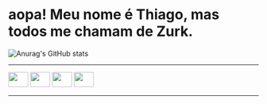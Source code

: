 # aopa! Meu nome é Thiago, mas todos me chamam de Zurk.
![Anurag's GitHub stats](https://github-readme-stats.vercel.app/api?username=zurkkk&show_icons=true&theme=radical)
 <hr> 
<div class="image-container">
  <img src="https://cdn.jsdelivr.net/gh/devicons/devicon@latest/icons/css3/css3-original.svg" height="30" width="40"/>
  <img src="https://cdn.jsdelivr.net/gh/devicons/devicon@latest/icons/html5/html5-original.svg" height="30" width="40"/>
  <img src="https://cdn.jsdelivr.net/gh/devicons/devicon@latest/icons/python/python-original.svg" height="30" width="40"/>
  <img src="https://cdn.jsdelivr.net/gh/devicons/devicon@latest/icons/javascript/javascript-original.svg" height="30" width="40"/>
</div>
<hr>

